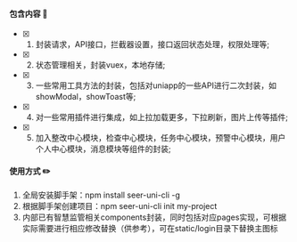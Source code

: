#### 包含内容 :notebook:
- [x] 1. 封装请求，API接口，拦截器设置，接口返回状态处理，权限处理等;
- [x] 2. 状态管理相关，封装vuex，本地存储;
- [x] 3. 一些常用工具方法的封装，包括对uniapp的一些API进行二次封装，如showModal，showToast等;
- [x] 4. 对一些常用插件进行集成，如上拉加载更多，下拉刷新，图片上传等插件;
- [x] 5. 加入整改中心模块，检查中心模块，任务中心模块，预警中心模块，用户个人中心模块，消息模块等组件的封装;

#### 使用方式 :pencil2:
1. 全局安装脚手架：npm install seer-uni-cli -g 
2. 根据脚手架创建项目：npm seer-uni-cli init my-project
3. 内部已有智慧监管相关components封装，同时包括对应pages实现，可根据实际需要进行相应修改替换（供参考），可在static/login目录下替换主图标